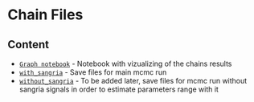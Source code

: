 # Chain Files

## Content

- [`Graph notebook`](graphs.ipynb) - Notebook with vizualizing of the chains results
- [`with_sangria`](with_sangria) - Save files for main mcmc run
- [`without_sangria`](without_sangria) - To be added later, save files for mcmc run without sangria signals in order to estimate parameters range with it
